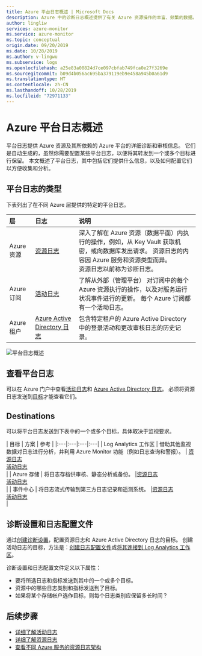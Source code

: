 ```yaml
---
title: Azure 平台日志概述 | Microsoft Docs
description: Azure 中的诊断日志概述提供了有关 Azure 资源操作的丰富、频繁的数据。
author: lingliw
services: azure-monitor
ms.service: azure-monitor
ms.topic: conceptual
origin.date: 09/20/2019
ms.date: 10/28/2019
ms.author: v-lingwu
ms.subservice: logs
ms.openlocfilehash: a25e83a00824d7ce097cbfab749fca0e27f3269e
ms.sourcegitcommit: b09d4b056ac695ba379119eb9e458a945b0a61d9
ms.translationtype: HT
ms.contentlocale: zh-CN
ms.lasthandoff: 10/28/2019
ms.locfileid: "72971133"
---
```

# <a name="overview-of-azure-platform-logs"></a>Azure 平台日志概述
平台日志提供 Azure 资源及其所依赖的 Azure 平台的详细诊断和审核信息。 它们是自动生成的，虽然你需要配置某些平台日志，以便将其转发到一个或多个目标进行保留。 本文概述了平台日志，其中包括它们提供什么信息，以及如何配置它们以方便收集和分析。

## <a name="types-of-platform-logs"></a>平台日志的类型
下表列出了在不同 Azure 层提供的特定的平台日志。

| 层 | 日志 | 说明 |
|:---|:---|:---|
| Azure 资源 | [资源日志](resource-logs-overview.md) | 深入了解在 Azure 资源（数据平面）内执行的操作，例如，从 Key Vault 获取机密，或向数据库发出请求。  资源日志的内容因 Azure 服务和资源类型而异。<br>资源日志以前称为诊断日志。   |
| Azure 订阅 | [活动日志](activity-logs-overview.md) | 了解从外部（管理平台）  对订阅中的每个 Azure 资源执行的操作，以及对服务运行状况事件进行的更新。 每个 Azure 订阅都有一个活动日志。   |
| Azure 租户 | [Azure Active Directory 日志](../../active-directory/reports-monitoring/overview-reports.md)  | 包含特定租户的 Azure Active Directory 中的登录活动和更改审核日志的历史记录。   |


![平台日志概述](media/platform-logs-overview/logs-overview.png)

## <a name="viewing-platform-logs"></a>查看平台日志
可以在 Azure 门户中查看[活动日志](activity-log-view.md)和 [Azure Active Directory 日志](../../active-directory/reports-monitoring/overview-reports.md)。 必须将资源日志发送到[目标](#destinations)才能查看它们。


## <a name="destinations"></a>Destinations
可以将平台日志发送到下表中的一个或多个目标，具体取决于监视要求。 

| 目标 | 方案 | 参考 |
|:---|:---|:---|:---|
| Log Analytics 工作区 | 借助其他监视数据对日志进行分析，并利用 Azure Monitor 功能（例如日志查询和警报）。 | [资源日志](resource-logs-collect-storage.md)<br>[活动日志](activity-log-collect.md)<br> |
| Azure 存储 | 将日志存档供审核、静态分析或备份。 |[资源日志](resource-logs-collect-storage.md)<br>[活动日志](activity-log-export.md)<br> |
| 事件中心 | 将日志流式传输到第三方日志记录和遥测系统。  |[资源日志](resource-logs-stream-event-hubs.md)<br>[活动日志](activity-log-export.md)<br>|


## <a name="diagnostic-settings-and-log-profiles"></a>诊断设置和日志配置文件
通过[创建诊断设置](diagnostic-settings.md)，配置资源日志和 Azure Active Directory 日志的目标。 创建活动日志的目标，方法是：[创建日志配置文件](activity-log-export.md)或[将其连接到 Log Analytics 工作区](activity-log-collect.md)。

诊断设置和日志配置文件定义以下属性：

- 要将所选日志和指标发送到其中的一个或多个目标。
- 资源中的哪些日志类别和指标发送到了目标。
- 如果将某个存储帐户选作目标，则每个日志类别应保留多长时间？



## <a name="next-steps"></a>后续步骤

* [详细了解活动日志](activity-logs-overview.md)
* [详细了解资源日志](resource-logs-overview.md)
* [查看不同 Azure 服务的资源日志架构](diagnostic-logs-schema.md)

